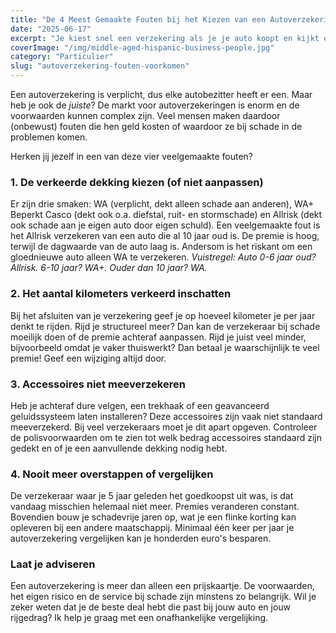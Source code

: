 ```yaml
---
title: "De 4 Meest Gemaakte Fouten bij het Kiezen van een Autoverzekering"
date: "2025-06-17"
excerpt: "Je kiest snel een verzekering als je je auto koopt en kijkt er vervolgens jaren niet meer naar. Grote kans dat je te veel betaalt of niet goed verzekerd bent."
coverImage: "/img/middle-aged-hispanic-business-people.jpg"
category: "Particulier"
slug: "autoverzekering-fouten-voorkomen"
---
```


Een autoverzekering is verplicht, dus elke autobezitter heeft er een. Maar heb je ook de _juiste_? De markt voor autoverzekeringen is enorm en de voorwaarden kunnen complex zijn. Veel mensen maken daardoor (onbewust) fouten die hen geld kosten of waardoor ze bij schade in de problemen komen.

Herken jij jezelf in een van deze vier veelgemaakte fouten?

### 1. De verkeerde dekking kiezen (of niet aanpassen)

Er zijn drie smaken: WA (verplicht, dekt alleen schade aan anderen), WA+ Beperkt Casco (dekt ook o.a. diefstal, ruit- en stormschade) en Allrisk (dekt ook schade aan je eigen auto door eigen schuld). Een veelgemaakte fout is het Allrisk verzekeren van een auto die al 10 jaar oud is. De premie is hoog, terwijl de dagwaarde van de auto laag is. Andersom is het riskant om een gloednieuwe auto alleen WA te verzekeren.
_Vuistregel: Auto 0-6 jaar oud? Allrisk. 6-10 jaar? WA+. Ouder dan 10 jaar? WA._

### 2. Het aantal kilometers verkeerd inschatten

Bij het afsluiten van je verzekering geef je op hoeveel kilometer je per jaar denkt te rijden. Rijd je structureel meer? Dan kan de verzekeraar bij schade moeilijk doen of de premie achteraf aanpassen. Rijd je juist veel minder, bijvoorbeeld omdat je vaker thuiswerkt? Dan betaal je waarschijnlijk te veel premie! Geef een wijziging altijd door.

### 3. Accessoires niet meeverzekeren

Heb je achteraf dure velgen, een trekhaak of een geavanceerd geluidssysteem laten installeren? Deze accessoires zijn vaak niet standaard meeverzekerd. Bij veel verzekeraars moet je dit apart opgeven. Controleer de polisvoorwaarden om te zien tot welk bedrag accessoires standaard zijn gedekt en of je een aanvullende dekking nodig hebt.

### 4. Nooit meer overstappen of vergelijken

De verzekeraar waar je 5 jaar geleden het goedkoopst uit was, is dat vandaag misschien helemaal niet meer. Premies veranderen constant. Bovendien bouw je schadevrije jaren op, wat je een flinke korting kan opleveren bij een andere maatschappij. Minimaal één keer per jaar je autoverzekering vergelijken kan je honderden euro's besparen.

### Laat je adviseren

Een autoverzekering is meer dan alleen een prijskaartje. De voorwaarden, het eigen risico en de service bij schade zijn minstens zo belangrijk. Wil je zeker weten dat je de beste deal hebt die past bij jouw auto en jouw rijgedrag? Ik help je graag met een onafhankelijke vergelijking.
